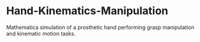 # Hand-Kinematics-Manipulation
Mathematica simulation of a prosthetic hand performing grasp manipulation and kinematic motion tasks.
